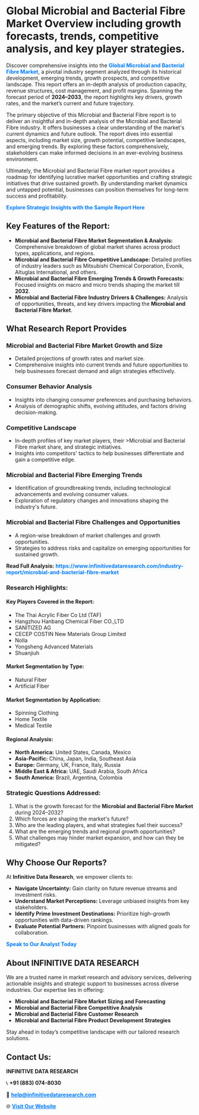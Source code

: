 <h1>Global Microbial and Bacterial Fibre Market Overview including growth forecasts, trends, competitive analysis, and key player strategies.</h1>
<p>
Discover comprehensive insights into the 
<a href="https://www.infinitivedataresearch.com/industry-report/microbial-and-bacterial-fibre-market" rel="dofollow" style="color: #007BFF; text-decoration: none;"><strong>Global Microbial and Bacterial Fibre Market</strong></a>, a pivotal industry segment analyzed through its historical development, emerging trends, growth prospects, and competitive landscape. This report offers an in-depth analysis of production capacity, revenue structures, cost management, and profit margins. Spanning the forecast period of <strong>2024–2033</strong>, the report highlights key drivers, growth rates, and the market’s current and future trajectory.
</p>
<p>
The primary objective of this Microbial and Bacterial Fibre report is to deliver an insightful and in-depth analysis of the Microbial and Bacterial Fibre industry. It offers businesses a clear understanding of the market's current dynamics and future outlook. The report dives into essential aspects, including market size, growth potential, competitive landscapes, and emerging trends. By exploring these factors comprehensively, stakeholders can make informed decisions in an ever-evolving business environment.
</p>
<p>
Ultimately, the Microbial and Bacterial Fibre market report provides a roadmap for identifying lucrative market opportunities and crafting strategic initiatives that drive sustained growth. By understanding market dynamics and untapped potential, businesses can position themselves for long-term success and profitability.
</p>
<p>
<a href="https://www.infinitivedataresearch.com/request-sample/reportId=105717" style="color: #007BFF; text-decoration: none;"><strong>Explore Strategic Insights with the Sample Report Here</strong></a>
</p>

<h2>Key Features of the Report:</h2>
<ul>
<li><strong>Microbial and Bacterial Fibre Market Segmentation & Analysis:</strong> Comprehensive breakdown of global market shares across product types, applications, and regions.</li>
<li><strong>Microbial and Bacterial Fibre Competitive Landscape:</strong> Detailed profiles of industry leaders such as Mitsubishi Chemical Corporation, Evonik, Altuglas International, and others.</li>
<li><strong>Microbial and Bacterial Fibre Emerging Trends & Growth Forecasts:</strong> Focused insights on macro and micro trends shaping the market till <strong>2032</strong>.</li>
<li><strong>Microbial and Bacterial Fibre Industry Drivers & Challenges:</strong> Analysis of opportunities, threats, and key drivers impacting the <strong>Microbial and Bacterial Fibre Market</strong>.</li>
</ul>

<h2>What Research Report Provides</h2>
<h3>Microbial and Bacterial Fibre Market Growth and Size</h3>
<ul>
<li>Detailed projections of growth rates and market size.</li>
<li>Comprehensive insights into current trends and future opportunities to help businesses forecast demand and align strategies effectively.</li>
</ul>

<h3>Consumer Behavior Analysis</h3>
<ul>
<li>Insights into changing consumer preferences and purchasing behaviors.</li>
<li>Analysis of demographic shifts, evolving attitudes, and factors driving decision-making.</li>
</ul>

<h3>Competitive Landscape</h3>
<ul>
<li>In-depth profiles of key market players, their >Microbial and Bacterial Fibre market share, and strategic initiatives.</li>
<li>Insights into competitors' tactics to help businesses differentiate and gain a competitive edge.</li>
</ul>

<h3>Microbial and Bacterial Fibre Emerging Trends</h3>
<ul>
<li>Identification of groundbreaking trends, including technological advancements and evolving consumer values.</li>
<li>Exploration of regulatory changes and innovations shaping the industry's future.</li>
</ul>

<h3>Microbial and Bacterial Fibre Challenges and Opportunities</h3>
<ul>
<li>A region-wise breakdown of market challenges and growth opportunities.</li>
<li>Strategies to address risks and capitalize on emerging opportunities for sustained growth.</li>
</ul>
<p><strong>Read Full Analysis:</strong> <a href="https://www.infinitivedataresearch.com/industry-report/microbial-and-bacterial-fibre-market" rel="dofollow" style="color: #007BFF; text-decoration: none;"><strong>https://www.infinitivedataresearch.com/industry-report/microbial-and-bacterial-fibre-market</strong></a></p>
<h3>Research Highlights:</h3>
<h4>Key Players Covered in the Report:</h4>
<ul><li>The Thai Acrylic Fiber Co Ltd (TAF)</li><li>Hangzhou Hanbang Chemical Fiber CO.,LTD</li><li>SANITIZED AG</li><li>CECEP COSTIN New Materials Group Limited</li><li>Nolla</li><li>Yongsheng Advanced Materials</li><li>Shuanjiuh</li></ul>
<h4>Market Segmentation by Type:</h4>
<ul><li>Natural Fiber</li><li>Artificial Fiber</li></ul>
<h4>Market Segmentation by Application:</h4>
<ul><li>Spinning Clothing</li><li>Home Textile</li><li>Medical Textile</li></ul>

<h4>Regional Analysis:</h4>
<ul>
<li><strong>North America:</strong> United States, Canada, Mexico</li>
<li><strong>Asia-Pacific:</strong> China, Japan, India, Southeast Asia</li>
<li><strong>Europe:</strong> Germany, UK, France, Italy, Russia</li>
<li><strong>Middle East & Africa:</strong> UAE, Saudi Arabia, South Africa</li>
<li><strong>South America:</strong> Brazil, Argentina, Colombia</li>
</ul>

<h3>Strategic Questions Addressed:</h3>
<ol>
<li>What is the growth forecast for the <strong>Microbial and Bacterial Fibre Market</strong> during 2024–2032?</li>
<li>Which forces are shaping the market's future?</li>
<li>Who are the leading players, and what strategies fuel their success?</li>
<li>What are the emerging trends and regional growth opportunities?</li>
<li>What challenges may hinder market expansion, and how can they be mitigated?</li>
</ol>

<h2>Why Choose Our Reports?</h2>
<p>At <strong>Infinitive Data Research</strong>, we empower clients to:</p>
<ul>
<li><strong>Navigate Uncertainty:</strong> Gain clarity on future revenue streams and investment risks.</li>
<li><strong>Understand Market Perceptions:</strong> Leverage unbiased insights from key stakeholders.</li>
<li><strong>Identify Prime Investment Destinations:</strong> Prioritize high-growth opportunities with data-driven rankings.</li>
<li><strong>Evaluate Potential Partners:</strong> Pinpoint businesses with aligned goals for collaboration.</li>
</ul>
<p><a href="https://www.infinitivedataresearch.com/industry-report/microbial-and-bacterial-fibre-market" rel="dofollow" style="color: #007BFF; text-decoration: none;"><strong>Speak to Our Analyst Today</strong></a></p>

<h2>About INFINITIVE DATA RESEARCH</h2>
<p>We are a trusted name in market research and advisory services, delivering actionable insights and strategic support to businesses across diverse industries. Our expertise lies in offering:</p>
<ul>
<li><strong>Microbial and Bacterial Fibre Market Sizing and Forecasting</strong></li>
<li><strong>Microbial and Bacterial Fibre Competitive Analysis</strong></li>
<li><strong>Microbial and Bacterial Fibre Customer Research</strong></li>
<li><strong>Microbial and Bacterial Fibre Product Development Strategies</strong></li>
</ul>
<p>Stay ahead in today’s competitive landscape with our tailored research solutions.</p>

<h2>Contact Us:</h2>
<p><strong>INFINITIVE DATA RESEARCH</strong></p>
<p>📞 <strong>+91 (883) 074-8030</strong></p>
<p>📧 <strong><a href="mailto:help@infinitivedataresearch.com" style="color: #007BFF;">help@infinitivedataresearch.com</a></strong></p>
<p>🌐 <strong><a href="https://www.infinitivedataresearch.com" rel="dofollow" style="color: #007BFF;">Visit Our Website</a></strong></p>